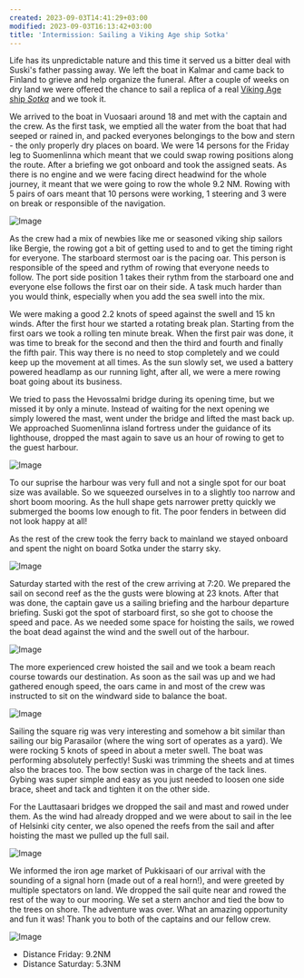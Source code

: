 ```yaml
---
created: 2023-09-03T14:41:29+03:00
modified: 2023-09-03T16:13:42+03:00
title: 'Intermission: Sailing a Viking Age ship Sotka'
---
```


Life has its unpredictable nature and this time it served us a bitter deal with Suski's father passing away. We left the boat in Kalmar and came back to Finland to grieve and help organize the funeral. After a couple of weeks on dry land we were offered the chance to sail a replica of a real [Viking Age ship *Sotka*](https://www.viikinkiajanlaiva.fi/english/sotka-in-english) and we took it. 

We arrived to the boat in Vuosaari around 18 and met with the captain and the crew. As the first task, we emptied all the water from the boat that had seeped or rained in, and packed everyones belongings to the bow and stern - the only properly dry places on board.  We were 14 persons for the Friday leg to Suomenlinna which meant that we could swap rowing positions along the route. After a briefing we got onboard and took the assigned seats. As there is no engine and we were facing direct headwind for the whole journey, it meant that we were going to row the whole 9.2 NM. Rowing with 5 pairs of oars meant that 10 persons were working, 1 steering and 3 were on break or responsible of the navigation. 

![Image](../2023/a54be37b7837659a8493c81276776b70.jpg) 

As the crew had a mix of newbies like me or seasoned viking ship sailors like Bergie, the rowing got a bit of getting used to and to get the timing right for everyone. The starboard stermost oar is the pacing oar. This person is responsible of the speed and rythm of rowing that everyone needs to follow. The port side position 1 takes their rythm from the starboard one and everyone else follows the first oar on their side. A task much harder than you would think, especially when you add the sea swell into the mix.

We were making a good 2.2 knots of speed against the swell and 15 kn winds. After the first hour we started a rotating break plan. Starting from the first oars we took a rolling ten minute break. When the first pair was done, it was time to break for the second and then the third and fourth and finally the fifth pair. This way there is no need to stop completely and we could keep up the movement at all times. As the sun slowly set, we used a battery powered headlamp as our running light, after all, we were a mere rowing boat going about its business. 

We tried to pass the Hevossalmi bridge during its opening time, but we missed it by only a minute. Instead of waiting for the next opening we simply lowered the mast, went under the bridge and lifted the mast back up. We approached Suomenlinna island fortress under the guidance of its lighthouse, dropped the mast again to save us an hour of rowing to get to the guest harbour. 

![Image](../2023/0f8de764e4d037343ccd0c2247382107.jpg) 

To our suprise the harbour was very full and not a single spot for our boat size was available. So we squeezed ourselves in to a slightly too narrow and short boom mooring. As the hull shape gets narrower pretty quickly we submerged the booms low enough to fit. The poor fenders in between did not look happy at all!

As the rest of the crew took the ferry back to mainland we stayed onboard and spent the night on board Sotka under the starry sky.

![Image](../2023/295743398cc74507ba925066360a5b57.jpg) 

Saturday started with the rest of the crew arriving at 7:20. We prepared the sail on second reef as the the gusts were blowing at 23 knots. After that was done, the captain gave us a sailing briefing and the harbour departure briefing. Suski got the spot of starboard first, so she got to choose the speed and pace. As we needed some space for hoisting the sails, we rowed the boat dead against the wind and the swell out of the harbour.  

![Image](../2023/30eb800dbdf824ed00c18a837eac0c1c.jpg) 

The more experienced crew hoisted the sail and we took a beam reach course towards our destination. As soon as the sail was up and we had gathered enough speed, the oars came in and most of the crew was instructed to sit on the windward side to balance the boat. 

![Image](../2023/f6918a9aa1799a83411c3b07f28126ca.jpg) 

Sailing the square rig was very interesting and somehow a bit similar than sailing our big Parasailor (where the wing sort of operates as a yard). We were rocking 5 knots of speed in about a meter swell. The boat was performing absolutely perfectly! Suski was trimming the sheets and at times also the braces too. The bow section was in charge of the tack lines. Gybing was super simple and easy as you just needed to loosen one side brace, sheet and tack and tighten it on the other side. 

For the Lauttasaari bridges we dropped the sail and mast and rowed under them. As the wind had already dropped and we were about to sail in the lee of Helsinki city center, we also opened the reefs from the sail and after hoisting the mast we pulled up the full sail. 

![Image](../2023/79f399f31323399260175e86785628da.jpg)  

We informed the iron age market of Pukkisaari of our arrival with the sounding of a signal horn (made out of a real horn!), and were greeted by multiple spectators on land. We dropped the sail quite near and rowed the rest of the way to our mooring. We set a stern anchor and tied the bow to the trees on shore. The adventure was over. What an amazing opportunity and fun it was! Thank you to both of the captains and our fellow crew.

![Image](../2023/da91424254808cf3dc3338ed7ffd9ba7.jpg)

* Distance Friday: 9.2NM
* Distance Saturday: 5.3NM
